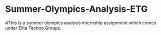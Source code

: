 # Summer-Olympics-Analysis-ETG

#This is a summer olympics analysis internship assignment which comes under Elite Techno Groups.

